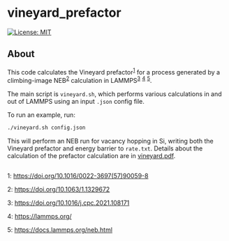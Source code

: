 # vineyard_prefactor

[![License: MIT](https://img.shields.io/badge/License-MIT-yellow.svg)](https://opensource.org/licenses/MIT)

## About

This code calculates the Vineyard prefactor<sup>[1](#vineyard)</sup> for a process generated by a climbing-image NEB<sup>[2](#neb)</sup> calculation in LAMMPS<sup>[3](#lammps_paper)</sup> <sup>[4](#lammps_link)</sup> <sup>[5](#lammps_neb)</sup>.

The main script is `vineyard.sh`, which performs various calculations in and out of LAMMPS using an input `.json` config file.

To run an example, run:

```bash
./vineyard.sh config.json
```

This will perform an NEB run for vacancy hopping in Si, writing both the Vineyard prefactor and energy barrier to `rate.txt`. Details about the calculation of the prefactor calculation are in [vineyard.pdf](https://github.com/jwjeffr/vineyard_prefactor/blob/main/vineyard.pdf).

##

<a name="vineyard">1</a>: https://doi.org/10.1016/0022-3697(57)90059-8

<a name="neb">2</a>: https://doi.org/10.1063/1.1329672

<a name="lammps_paper">3</a>: https://doi.org/10.1016/j.cpc.2021.108171

<a name="lammps_link">4</a>: https://lammps.org/

<a name="lammps_neb">5</a>: https://docs.lammps.org/neb.html